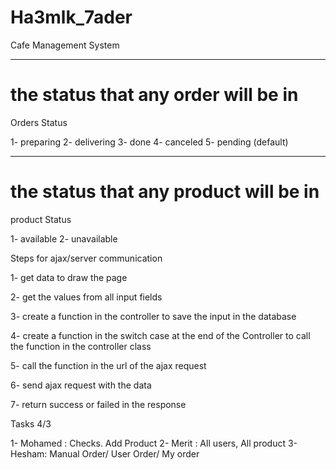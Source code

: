 # Ha3mlk_7ader
Cafe Management System 

-----------------------------------------
# the status that any order will be in
Orders Status

1- preparing 
2- delivering
3- done
4- canceled
5- pending  (default)

-----------------------------------------

# the status that any product will be in
product Status

1- available
2- unavailable



Steps for ajax/server communication

1- get data to draw the page

2- get the values from all input fields

3- create a function in the controller to save the input in the database

4- create a function in the switch case at the end of the Controller to call the function in the controller class

5- call the function in the url of the ajax request 

6- send ajax request with the data

7- return success or failed in the response 




Tasks 4/3

1- Mohamed : Checks. Add Product
2- Merit : All users, All product
3- Hesham: Manual Order/ User Order/ My order
